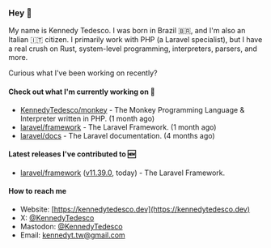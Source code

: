 ### Hey 👋

My name is Kennedy Tedesco. I was born in Brazil 🇧🇷, and I'm also an Italian 🇮🇹 citizen. I primarily work with PHP (a Laravel specialist), but I have a real crush on Rust, system-level programming, interpreters, parsers, and more.

Curious what I've been working on recently?

#### Check out what I'm currently working on 🚀


- [KennedyTedesco/monkey](https://github.com/KennedyTedesco/monkey) - The Monkey Programming Language &amp; Interpreter written in PHP. (1 month ago)
- [laravel/framework](https://github.com/laravel/framework) - The Laravel Framework. (1 month ago)
- [laravel/docs](https://github.com/laravel/docs) - The Laravel documentation. (4 months ago)

#### Latest releases I've contributed to 🆕


- [laravel/framework](https://github.com/laravel/framework) ([v11.39.0](https://github.com/laravel/framework/releases/tag/v11.39.0), today) - The Laravel Framework.

#### How to reach me

- Website: [https://kennedytedesco.dev](https://kennedytedesco.dev)
- X: [@KennedyTedesco](https://x.com/KennedyTedesco)
- Mastodon: [@KennedyTedesco](https://fosstodon.org/@KennedyTedesco)
- Email: [kennedyt.tw@gmail.com](mailto://kennedyt.tw@gmail.com)
